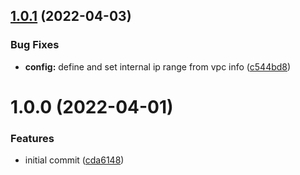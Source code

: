## [1.0.1](https://github.com/hashi-at-home/ansible-role-consul-server/compare/v1.0.0...v1.0.1) (2022-04-03)


### Bug Fixes

* **config:** define and set internal ip range from vpc info ([c544bd8](https://github.com/hashi-at-home/ansible-role-consul-server/commit/c544bd84cdaa9dcad642ca6a7cba182822944f8b))

# 1.0.0 (2022-04-01)


### Features

* initial commit ([cda6148](https://github.com/hashi-at-home/ansible-role-consul-server/commit/cda614862e1ab12c811d85c25cc9299a7eecf782))

